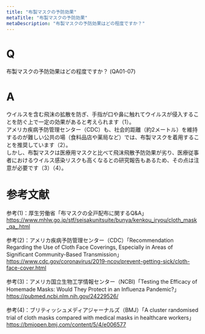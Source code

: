 ```yaml
---
title: "布製マスクの予防効果"
metaTitle: "布製マスクの予防効果"
metaDescription: "布製マスクの予防効果はどの程度ですか？"
---
```


# Q
布製マスクの予防効果はどの程度ですか？
(QA01-07)
​
# A
ウイルスを含む飛沫の拡散を防ぎ、手指が口や鼻に触れてウイルスが侵入することを防ぐ上で一定の効果があると考えられます（1）。  
アメリカ疾病予防管理センター（CDC）も、社会的距離（約2メートル）を維持するのが難しい公共の場（食料品店や薬局など）では、布製マスクを着用することを推奨しています（2）。  
しかし、布製マスクは医療用マスクと比べて飛沫飛散予防効果が劣り、医療従事者におけるウイルス感染リスクも高くなるとの研究報告もあるため、その点は注意が必要です（3）（4）。

# 参考文献
参考(1)：厚生労働省「布マスクの全戸配布に関するQ&A」  
https://www.mhlw.go.jp/stf/seisakunitsuite/bunya/kenkou_iryou/cloth_mask_qa_.html  
​  
参考(2)：アメリカ疾病予防管理センター（CDC）「Recommendation Regarding the Use of Cloth Face Coverings, Especially in Areas of Significant Community-Based Transmission」  
https://www.cdc.gov/coronavirus/2019-ncov/prevent-getting-sick/cloth-face-cover.html  
​  
参考(3)：アメリカ国立生物工学情報センター（NCBI)「Testing the Efficacy of Homemade Masks: Would They Protect in an Influenza Pandemic?」  
https://pubmed.ncbi.nlm.nih.gov/24229526/  
​  
​参考(4)：ブリティッシュメディアジャーナルズ（BMJ）「A cluster randomised trial of cloth masks compared with medical masks in healthcare workers」  
https://bmjopen.bmj.com/content/5/4/e006577
